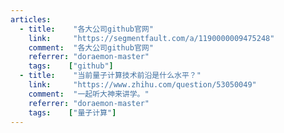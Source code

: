 ```yaml
---
articles:
  - title:    "各大公司github官网"
    link:     "https://segmentfault.com/a/1190000009475248"
    comment:  "各大公司github官网"
    referrer: "doraemon-master"
    tags:    ["github"]
  - title:    "当前量子计算技术前沿是什么水平？"
    link:     "https://www.zhihu.com/question/53050049"
    comment:  "一起听大神来讲学。"
    referrer: "doraemon-master"
    tags:    ["量子计算"]
---
```

